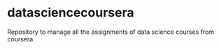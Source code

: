# datasciencecoursera
Repository to manage all the assignments of data science courses from coursera
